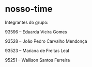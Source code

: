 # nosso-time
Integrantes do grupo: 

93596 – Eduarda Vieira Gomes 

93528 – João Pedro Carvalho Mendonça 

93523 – Mariana de Freitas Leal 

95251 – Wallison Santos Ferreira 

 
